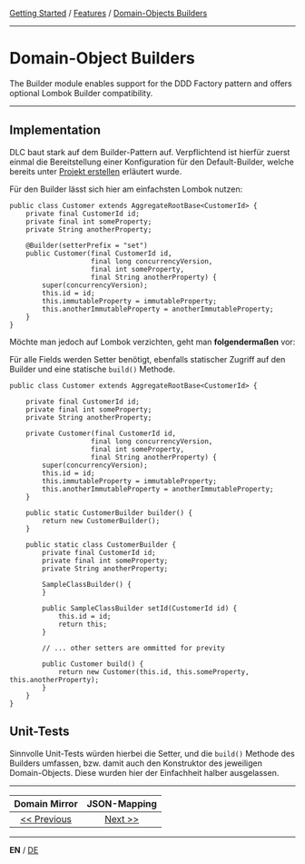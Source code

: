 [Getting Started](../index_en.md) / [Features](../guides/features_en.md) / [Domain-Objects Builders](domainobject_builders_en.md)

---

# Domain-Object Builders

The Builder module enables support for the DDD Factory pattern and offers optional
Lombok Builder compatibility.

---

## Implementation
DLC baut stark auf dem Builder-Pattern auf. Verpflichtend ist hierfür zuerst einmal die Bereitstellung einer 
Konfiguration für den Default-Builder, welche bereits unter 
[Projekt erstellen](../guides/configuration_en.md#DomainObjectBuilderProvider) erläutert wurde.

Für den Builder lässt sich hier am einfachsten Lombok nutzen:
```
public class Customer extends AggregateRootBase<CustomerId> {
    private final CustomerId id;
    private final int someProperty;
    private String anotherProperty;
    
    @Builder(setterPrefix = "set")
    public Customer(final CustomerId id,
                    final long concurrencyVersion,
                    final int someProperty,
                    final String anotherProperty) {
        super(concurrencyVersion);
        this.id = id;
        this.immutableProperty = immutableProperty;
        this.anotherImmutableProperty = anotherImmutableProperty;
    }
}
```

Möchte man jedoch auf Lombok verzichten, geht man **folgendermaßen** vor:

Für alle Fields werden Setter benötigt, ebenfalls statischer Zugriff
auf den Builder und eine statische `build()` Methode.

```
public class Customer extends AggregateRootBase<CustomerId> {

    private final CustomerId id;
    private final int someProperty;
    private String anotherProperty;

    private Customer(final CustomerId id,
                    final long concurrencyVersion,
                    final int someProperty,
                    final String anotherProperty) {
        super(concurrencyVersion);
        this.id = id;
        this.immutableProperty = immutableProperty;
        this.anotherImmutableProperty = anotherImmutableProperty;
    }

    public static CustomerBuilder builder() {
        return new CustomerBuilder();
    }

    public static class CustomerBuilder {
        private final CustomerId id;
        private final int someProperty;
        private String anotherProperty;

        SampleClassBuilder() {
        }

        public SampleClassBuilder setId(CustomerId id) {
            this.id = id;
            return this;
        }

        // ... other setters are ommitted for previty

        public Customer build() {
            return new Customer(this.id, this.someProperty, this.anotherProperty);
        }
    }
}
```

## Unit-Tests
Sinnvolle Unit-Tests würden hierbei die Setter, und die `build()` Methode des Builders umfassen,
bzw. damit auch den Konstruktor des jeweiligen Domain-Objects. 
Diese wurden hier der Einfachheit halber ausgelassen.

---

|            **Domain Mirror**             |           **JSON-Mapping**            |
|:----------------------------------------:|:-------------------------------------:|
| [<< Previous](domain_mirror_en.md) | [Next >>](json_mapping_en.md) |

---

**EN** / [DE](../../german/features/domainobject_builders_de.md)
